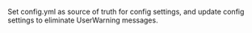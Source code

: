 Set config.yml as source of truth for config settings, and update config settings to eliminate UserWarning messages.

